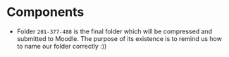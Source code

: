 # Components
- Folder `201-377-488` is the final folder which will be compressed and submitted to Moodle. The purpose of its existence is to remind us how to name our folder correctly :))